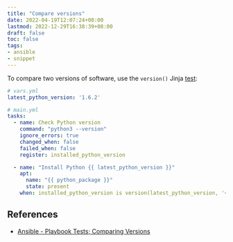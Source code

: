 ```yaml
---
title: "Compare versions"
date: 2022-04-19T12:07:24+08:00
lastmod: 2022-12-29T16:38:39+08:00
draft: false
toc: false
tags:
- ansible
- snippet
---
```


To compare two versions of software, use the `version()` Jinja
[test](https://docs.ansible.com/ansible/latest/playbook_guide/playbooks_tests.html#comparing-versions):

```yaml
# vars.yml
latest_python_version: '1.6.2'
```

```yaml {hl_lines=[14]}
# main.yml
tasks:
  - name: Check Python version
    command: "python3 --version"
    ignore_errors: true
    changed_when: false
    failed_when: false
    register: installed_python_version

  - name: "Install Python {{ latest_python_version }}"
    apt:
      name: "{{ python_package }}"
      state: present
    when: installed_python_version is version(latest_python_version, '<')
```

## References
- [Ansible - Playbook Tests; Comparing Versions](https://docs.ansible.com/ansible/latest/playbook_guide/playbooks_tests.html#comparing-versions)

